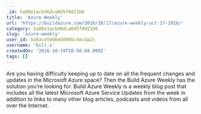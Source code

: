```yaml
---
_id: 5a88e1acbd6dca0d5f0d21b6
title: 'Azure Weekly'
url: 'https://buildazure.com/2016/10/17/azure-weekly-oct-17-2016/'
category: 5a88e1acbd6dca0d5f0d21b6
slug: 'azure-weekly'
user_id: 5a83ce59d6eb0005c4ecda2c
username: 'bill-s'
createdOn: '2016-10-19T18:50:04.000Z'
tags: []
---
```


Are you having difficulty keeping up to date on all the frequent changes and updates in the Microsoft Azure space? Then the Build Azure Weekly has the solution you’re looking for. Build Azure Weekly is a weekly blog post that includes all the latest Microsoft Azure Service Updates from the week in addition to links to many other blog articles, podcasts and videos from all over the Internet.
